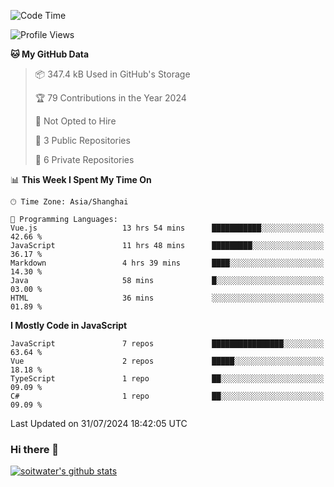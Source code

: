 <!--START_SECTION:waka-->
![Code Time](http://img.shields.io/badge/Code%20Time-3%2C805%20hrs%2029%20mins-blue)

![Profile Views](http://img.shields.io/badge/Profile%20Views-0-blue)

**🐱 My GitHub Data** 

> 📦 347.4 kB Used in GitHub's Storage 
 > 
> 🏆 79 Contributions in the Year 2024
 > 
> 🚫 Not Opted to Hire
 > 
> 📜 3 Public Repositories 
 > 
> 🔑 6 Private Repositories 
 > 
📊 **This Week I Spent My Time On** 

```text
🕑︎ Time Zone: Asia/Shanghai

💬 Programming Languages: 
Vue.js                   13 hrs 54 mins      ███████████░░░░░░░░░░░░░░   42.66 % 
JavaScript               11 hrs 48 mins      █████████░░░░░░░░░░░░░░░░   36.17 % 
Markdown                 4 hrs 39 mins       ████░░░░░░░░░░░░░░░░░░░░░   14.30 % 
Java                     58 mins             █░░░░░░░░░░░░░░░░░░░░░░░░   03.00 % 
HTML                     36 mins             ░░░░░░░░░░░░░░░░░░░░░░░░░   01.89 % 
```

**I Mostly Code in JavaScript** 

```text
JavaScript               7 repos             ████████████████░░░░░░░░░   63.64 % 
Vue                      2 repos             █████░░░░░░░░░░░░░░░░░░░░   18.18 % 
TypeScript               1 repo              ██░░░░░░░░░░░░░░░░░░░░░░░   09.09 % 
C#                       1 repo              ██░░░░░░░░░░░░░░░░░░░░░░░   09.09 % 
```




 Last Updated on 31/07/2024 18:42:05 UTC
<!--END_SECTION:waka-->

### Hi there 👋
[![soitwater's github stats](https://github-readme-stats.vercel.app/api?username=soitwater)](https://github.com/soitwater/github-readme-stats)
